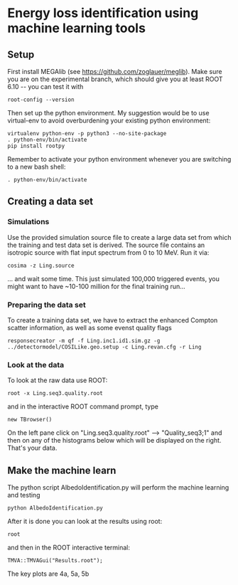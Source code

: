 # Energy loss identification using machine learning tools

## Setup

First install MEGAlib (see https://github.com/zoglauer/meglib). Make sure you are on the experimental branch, which should give you at least ROOT 6.10 -- you can test it with 
```
root-config --version
```
Then set up the python environment. My suggestion would be to use virtual-env to avoid overburdening your existing python environment:
```
virtualenv python-env -p python3 --no-site-package
. python-env/bin/activate
pip install rootpy
```

Remember to activate your python environment whenever you are switching to a new bash shell:
```
. python-env/bin/activate
```

## Creating a data set

### Simulations

Use the provided simulation source file to create a large data set from which the training and test data set is derived.
The source file contains an isotropic source with flat input spectrum from 0 to 10 MeV.
Run it via:

```
cosima -z Ling.source
```
... and wait some time. This just simulated 100,000 triggered events, you might want to have ~10-100 million for the final training run...



### Preparing the data set

To create a training data set, we have to extract the enhanced Compton scatter information, as well as some evenst quality flags
```
responsecreator -m qf -f Ling.inc1.id1.sim.gz -g ../detectormodel/COSILike.geo.setup -c Ling.revan.cfg -r Ling
```

### Look at the data

To look at the raw data use ROOT:
```
root -x Ling.seq3.quality.root
```
and in the interactive ROOT command prompt, type
```
new TBrowser()
```
On the left pane click on "Ling.seq3.quality.root" --> "Quality_seq3;1" and then on any of the histograms below which will be displayed on the right. That's your data.



## Make the machine learn

The python script AlbedoIdentification.py will perform the machine learning and testing
```
python AlbedoIdentification.py
```

After it is done you can look at the results using root:
```
root
```
and then in the ROOT interactive terminal:
```
TMVA::TMVAGui("Results.root");
```
The key plots are 4a, 5a, 5b





